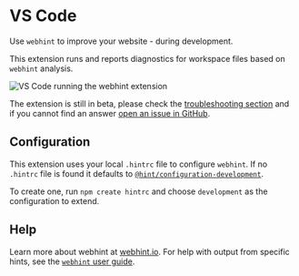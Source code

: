 # VS Code

Use `webhint` to improve your website - during development.

This extension runs and reports diagnostics for workspace files
based on `webhint` analysis.

![VS Code running the webhint extension][vscode gif]

The extension is still in beta, please check the
[troubleshooting section][troubleshoot] and if you cannot find an
answer [open an issue in GitHub][issue github].

## Configuration

This extension uses your local `.hintrc` file to configure `webhint`.
If no `.hintrc` file is found it defaults to
[`@hint/configuration-development`][config].

To create one, run `npm create hintrc` and choose `development` as the
configuration to extend.

## Help

Learn more about webhint at [webhint.io][site]. For help with output
from specific hints, see the [`webhint` user guide][hints].

<!-- Link labels: -->

[config]: https://github.com/webhintio/hint/blob/master/packages/configuration-development/index.json
[hints]: https://webhint.io/docs/user-guide/hints/
[issue github]: https://github.com/webhintio/hint/issues/new?labels=type%3Abug&template=1-bug-report.md&title=%5BBug%5D+Bug+description
[site]: https://webhint.io
[troubleshoot]: https://webhint.io/docs/user-guide/troubleshoot/summary/
[vscode gif]: https://cdn-images-1.medium.com/max/1600/1*EsZ7KfkkmpEBgUrpSTMsZw.gif

